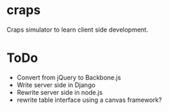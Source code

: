craps
=====

Craps simulator to learn client side development.

ToDo
====
 * Convert from jQuery to Backbone.js
 * Write server side in Django
 * Rewrite server side in node.js
 * rewrite table interface using a canvas framework?
